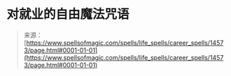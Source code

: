 <!--yml

category: 未分类

date: 2024-06-12 18:53:33

-->

# 对就业的自由魔法咒语

> 来源：[https://www.spellsofmagic.com/spells/life_spells/career_spells/14573/page.html#0001-01-01](https://www.spellsofmagic.com/spells/life_spells/career_spells/14573/page.html#0001-01-01)

